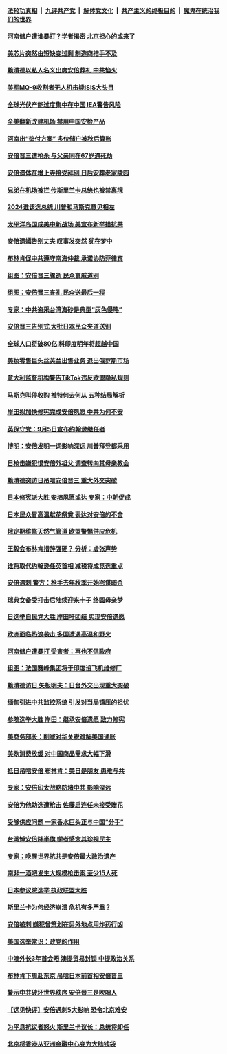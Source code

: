 ####  [法轮功真相](../../../../basic/blob/master/README.md?t=07131301) &nbsp;|&nbsp; [九评共产党](../../../../9ping.md/blob/master/README.md?t=07131301) &nbsp;|&nbsp; [解体党文化](../../../../jtdwh.md/blob/master/README.md?t=07131301)  &nbsp;|&nbsp; [共产主义的终极目的](../../../../gczydzjmd.md/blob/master/README.md?t=07131301) &nbsp;|&nbsp; [魔鬼在统治我们的世界](../../../../mgztzwmdsj.md/blob/master/README.md?t=07131301) 

#### [河南储户遭谁暴打？学者揭密 北京担心的或来了](../pages/nsc418/n13779407.md?t=07131301) 

#### [美芯片突然由短缺变过剩 制造商措手不及](../pages/nsc418/n13779348.md?t=07131301) 

#### [赖清德以私人名义出席安倍葬礼 中共恼火](../pages/nsc418/n13779158.md?t=07131301) 

#### [美军MQ-9收割者无人机击毙ISIS大头目](../pages/nsc418/n13779396.md?t=07131301) 

#### [全球光伏产能过度集中在中国 IEA警告风险](../pages/nsc418/n13779418.md?t=07131301) 

#### [全美翻新改建机场 禁用中国安检产品](../pages/nsc418/n13779356.md?t=07131301) 

#### [河南出“垫付方案” 多位储户被秋后算账](../pages/nsc418/n13779371.md?t=07131301) 

#### [安倍晋三遭枪杀 与父亲同在67岁遇死劫](../pages/nsc418/n13779346.md?t=07131301) 

#### [安倍遗体在增上寺接受拜别 日后安葬老家陵园](../pages/nsc418/n13779361.md?t=07131301) 

#### [兄弟在机场被拦 传斯里兰卡总统也被禁离境](../pages/nsc418/n13779333.md?t=07131301) 

#### [2024谁该选总统 川普和马斯克意见相左](../pages/nsc418/n13779336.md?t=07131301) 

#### [太平洋岛国成美中新战场 美宣布新举措抗共](../pages/nsc418/n13779327.md?t=07131301) 

#### [安倍遗孀告别丈夫 叹事发突然 犹在梦中](../pages/nsc418/n13779157.md?t=07131301) 

#### [布林肯促中共遵守南海仲裁 承诺协防菲律宾](../pages/nsc418/n13779175.md?t=07131301) 

#### [组图：安倍晋三骤逝 民众哀戚道别](../pages/nsc418/n13779072.md?t=07131301) 

#### [组图：安倍晋三丧礼 民众送最后一程](../pages/nsc418/n13779037.md?t=07131301) 

#### [专家：中共盗采台湾海砂是典型“灰色侵略”](../pages/nsc418/n13779069.md?t=07131301) 

#### [安倍晋三告别式 大批日本民众夹道送别](../pages/nsc418/n13779011.md?t=07131301) 

#### [全球人口将破80亿 料印度明年将超越中国](../pages/nsc418/n13778902.md?t=07131301) 

#### [美妆零售巨头丝芙兰出售业务 退出俄罗斯市场](../pages/nsc418/n13778768.md?t=07131301) 

#### [意大利监督机构警告TikTok违反欧盟隐私规则](../pages/nsc418/n13778732.md?t=07131301) 

#### [马斯克叫停收购 推特何去何从 五种结局解析](../pages/nsc418/n13778449.md?t=07131301) 

#### [岸田拟加快修宪完成安倍夙愿 中共为何不安](../pages/nsc418/n13778731.md?t=07131301) 

#### [英保守党：9月5日宣布约翰逊继任者](../pages/nsc418/n13778692.md?t=07131301) 

#### [博明：安倍发明一词影响深远 川普拜登都采用](../pages/nsc418/n13778667.md?t=07131301) 

#### [日枪击嫌犯恨安倍外祖父 调查转向其母亲教会](../pages/nsc418/n13778674.md?t=07131301) 

#### [赖清德突访日吊唁安倍晋三 重大外交突破](../pages/nsc418/n13778710.md?t=07131301) 

#### [日本修宪派大胜 安培夙愿或达 专家：中朝促成](../pages/nsc418/n13778450.md?t=07131301) 

#### [日本民众冒高温献花祭奠 表达对安倍的不舍](../pages/nsc418/n13779337.md?t=07131301) 

#### [俄定期维修天然气管道 欧盟警惕供应危机](../pages/nsc418/n13778629.md?t=07131301) 

#### [王毅会布林肯措辞强硬？ 分析：虚张声势](../pages/nsc418/n13778462.md?t=07131301) 

#### [谁将取代约翰逊任英首相 减税将成竞选重点](../pages/nsc418/n13778655.md?t=07131301) 

#### [安倍遇刺 警方：枪手去年秋季开始密谋暗杀](../pages/nsc418/n13778646.md?t=07131301) 

#### [瑞典女备受打击后陆续迎来十子 终圆母亲梦](../pages/nsc418/n13778293.md?t=07131301) 

#### [日选举自民党大胜 岸田吁团结 实现安倍遗愿](../pages/nsc418/n13778479.md?t=07131301) 

#### [欧洲面临热浪袭击 多国遭遇高温和野火](../pages/nsc418/n13778548.md?t=07131301) 

#### [河南储户遭暴打 受害者：再也不信政府](../pages/nsc418/n13778457.md?t=07131301) 

#### [组图：法国赛峰集团将于印度设飞机维修厂](../pages/nsc418/n13778389.md?t=07131301) 

#### [赖清德访日 矢板明夫：日台外交出现重大突破](../pages/nsc418/n13778415.md?t=07131301) 

#### [缅甸引进中共监控系统 引发对当局镇压的担忧](../pages/nsc418/n13778371.md?t=07131301) 

#### [参院选举大胜 岸田：继承安倍遗愿 致力修宪](../pages/nsc418/n13778387.md?t=07131301) 

#### [美商务部长：削减对华关税难解美国通胀](../pages/nsc418/n13778090.md?t=07131301) 

#### [美欧消费放缓 对中国商品需求大幅下滑](../pages/nsc418/n13778291.md?t=07131301) 

#### [抵日吊唁安倍 布林肯：美日是朋友 患难与共](../pages/nsc418/n13778139.md?t=07131301) 

#### [专家：安倍印太战略防堵中共 影响深远](../pages/nsc418/n13777992.md?t=07131301) 

#### [安倍为他助选遭枪击 佐藤启连任未接受赠花](../pages/nsc418/n13777929.md?t=07131301) 

#### [受够供应问题 一家香水巨头正与中国“分手”](../pages/nsc418/n13777894.md?t=07131301) 

#### [台湾悼安倍降半旗 学者感念其珍视民主](../pages/nsc418/n13777728.md?t=07131301) 

#### [专家：唤醒世界抗共是安倍最大政治遗产](../pages/nsc418/n13777734.md?t=07131301) 

#### [南非一酒吧发生大规模枪击案 至少15人死](../pages/nsc418/n13777737.md?t=07131301) 

#### [日本参议院选举 执政联盟大胜](../pages/nsc418/n13777660.md?t=07131301) 

#### [斯里兰卡为何经济崩溃 危机有多严重？](../pages/nsc418/n13777707.md?t=07131301) 

#### [安倍被刺 嫌犯曾策划在另外地点用炸药行凶](../pages/nsc418/n13777659.md?t=07131301) 

#### [美国选举常识：政党的作用](../pages/nsc418/n13776577.md?t=07131301) 

#### [中澳外长3年首会晤 澳提贸易封锁 中提政治关系](../pages/nsc418/n13777602.md?t=07131301) 

#### [布林肯下周赴东京 吊唁日本前首相安倍晋三](../pages/nsc418/n13777465.md?t=07131301) 

#### [警示中共破坏世界秩序 安倍晋三是吹哨人](../pages/nsc418/n13777311.md?t=07131301) 

#### [【远见快评】安倍遇刺5大影响 恐令北京难安](../pages/nsc418/n13776748.md?t=07131301) 

#### [为平息抗议者怒火 斯里兰卡议长：总统将卸任](../pages/nsc418/n13777274.md?t=07131301) 

#### [北京将香港从亚洲金融中心变为大陆钱袋](../pages/nsc418/n13777283.md?t=07131301) 

